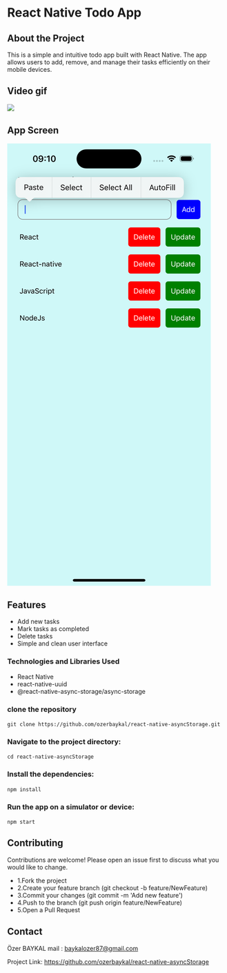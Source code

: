 # React Native Todo App

## About the Project

This is a simple and intuitive todo app built with React Native. The app allows users to add, remove, and manage their tasks efficiently on their mobile devices.

## Video gif

![](./assets/screenrecord.gif)

## App Screen

![](./assets/appScreen.png)

## Features

- Add new tasks
- Mark tasks as completed
- Delete tasks
- Simple and clean user interface

### Technologies and Libraries Used

- React Native
- react-native-uuid
- @react-native-async-storage/async-storage

### clone the repository

```
git clone https://github.com/ozerbaykal/react-native-asyncStorage.git
```

### Navigate to the project directory:

```
cd react-native-asyncStorage
```

### Install the dependencies:

```
npm install
```

### Run the app on a simulator or device:

```
npm start

```

## Contributing

Contributions are welcome! Please open an issue first to discuss what you would like to change.

- 1.Fork the project
- 2.Create your feature branch (git checkout -b feature/NewFeature)
- 3.Commit your changes (git commit -m 'Add new feature')
- 4.Push to the branch (git push origin feature/NewFeature)
- 5.Open a Pull Request

<h2>Contact</h2>

Özer BAYKAL mail : baykalozer87@gmail.com

Project Link: https://github.com/ozerbaykal/react-native-asyncStorage

